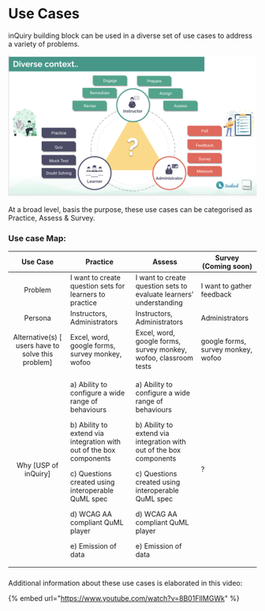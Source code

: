 # Use Cases

inQuiry building block can be used in a diverse set of use cases to address a variety of problems. &#x20;

![](<../.gitbook/assets/Screen Shot 2021-11-23 at 6.43.10 PM.png>)



At a broad level, basis the purpose, these use cases can be categorised as Practice, Assess & Survey.&#x20;

### Use case Map:

|                       Use Case                      | Practice                                                                                                                                                                                                                                                       | Assess                                                                                                                                                                                                                                                         | Survey (Coming soon)               |
| :-------------------------------------------------: | -------------------------------------------------------------------------------------------------------------------------------------------------------------------------------------------------------------------------------------------------------------- | -------------------------------------------------------------------------------------------------------------------------------------------------------------------------------------------------------------------------------------------------------------- | ---------------------------------- |
|                       Problem                       | I want to create question sets for learners to practice                                                                                                                                                                                                        | I want to create question sets to evaluate learners' understanding                                                                                                                                                                                             | I want to gather feedback          |
|                       Persona                       | Instructors, Administrators                                                                                                                                                                                                                                    | Instructors, Administrators                                                                                                                                                                                                                                    | Administrators                     |
| Alternative(s) \[ users have to solve this problem] | Excel, word, google forms, survey monkey, wofoo                                                                                                                                                                                                                | Excel, word, google forms, survey monkey, wofoo, classroom tests                                                                                                                                                                                               | google forms, survey monkey, wofoo |
|                Why \[USP of inQuiry]                | <p>a) Ability to configure a wide range of behaviours</p><p>b) Ability to extend via integration with out of the box components</p><p>c) Questions created using interoperable QuML spec </p><p>d) WCAG AA compliant QuML player</p><p>e) Emission of data</p> | <p>a) Ability to configure a wide range of behaviours</p><p>b) Ability to extend via integration with out of the box components</p><p>c) Questions created using interoperable QuML spec </p><p>d) WCAG AA compliant QuML player</p><p>e) Emission of data</p> | ?                                  |

###

Additional information about these use cases is elaborated in this video:

{% embed url="https://www.youtube.com/watch?v=8B01FlIMGWk" %}
